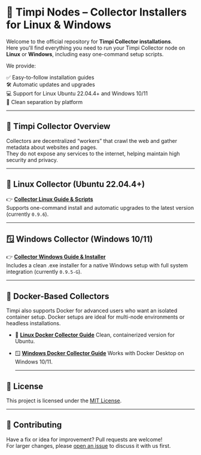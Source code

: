 # 🧠 Timpi Nodes – Collector Installers for Linux & Windows

Welcome to the official repository for **Timpi Collector installations**.  
Here you'll find everything you need to run your Timpi Collector node on **Linux** or **Windows**, including easy one-command setup scripts.

We provide:

✅ Easy-to-follow installation guides  
🛠️ Automatic updates and upgrades  
💻 Support for Linux Ubuntu 22.04.4+ and Windows 10/11  
📁 Clean separation by platform

---

## 🔄 Timpi Collector Overview

Collectors are decentralized “workers” that crawl the web and gather metadata about websites and pages.  
They do not expose any services to the internet, helping maintain high security and privacy.

---

## 🐧 Linux Collector (Ubuntu 22.04.4+)

👉 **[Collector Linux Guide & Scripts](https://github.com/Timpi-official/Nodes/blob/main/Collector/scripts/CollectorLinux.md)**  
Supports one-command install and automatic upgrades to the latest version (currently `0.9.6`).

---

## 🪟 Windows Collector (Windows 10/11)

👉 **[Collector Windows Guide & Installer](https://github.com/Timpi-official/Nodes/blob/main/Collector/scripts/CollectorWindows.md)**  
Includes a clean .exe installer for a native Windows setup with full system integration (currently `0.9.5-G`).

---

## 🐳 Docker-Based Collectors

Timpi also supports Docker for advanced users who want an isolated container setup.
Docker setups are ideal for multi-node environments or headless installations.

* 🐧 **[Linux Docker Collector Guide](https://github.com/Timpi-official/Nodes/blob/main/DockerCollector/Tutorial/LinuxDockerCollectorLatest.md)**
  Clean, containerized version for Ubuntu.

* 🪟 **[Windows Docker Collector Guide](https://github.com/Timpi-official/Nodes/blob/main/DockerCollector/Tutorial/WindowsDockerCollectorLatest2.md)**
  Works with Docker Desktop on Windows 10/11.

  ---

## 📜 License

This project is licensed under the [MIT License](LICENSE).

---

## 🤝 Contributing

Have a fix or idea for improvement? Pull requests are welcome!  
For larger changes, please [open an issue](https://discord.com/channels/946982023245992006/1179427377844068493) to discuss it with us first.
